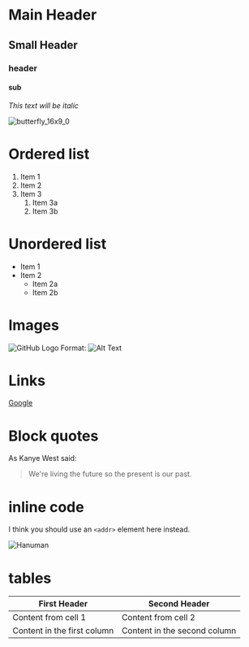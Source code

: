 # Main Header

## Small Header
### header
#### sub
*This text will be italic*

![butterfly_16x9_0](https://user-images.githubusercontent.com/77041377/103737640-83ce0700-502d-11eb-9e09-69519e2b0431.jpg)
# Ordered list

1. Item 1
1. Item 2
1. Item 3
   1. Item 3a
   1. Item 3b
   
 # Unordered list
 
 * Item 1
* Item 2
  * Item 2a
  * Item 2b

# Images

![GitHub Logo](/images/logo.png)
Format: ![Alt Text](url)


# Links

[Google](http://google.com)

# Block quotes

As Kanye West said:

> We're living the future so
> the present is our past.


# inline code

I think you should use an
`<addr>` element here instead.

![Hanuman](https://i1.wp.com/www.wordzz.com/wp-content/uploads/2016/12/Hanuman.jpeg?fit=800%2C600&ssl=1)
# tables
First Header | Second Header
------------ | -------------
Content from cell 1 | Content from cell 2
Content in the first column | Content in the second column
